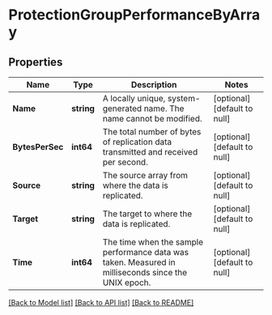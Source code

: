 # ProtectionGroupPerformanceByArray

## Properties
Name | Type | Description | Notes
------------ | ------------- | ------------- | -------------
**Name** | **string** | A locally unique, system-generated name. The name cannot be modified. | [optional] [default to null]
**BytesPerSec** | **int64** | The total number of bytes of replication data transmitted and received per second. | [optional] [default to null]
**Source** | **string** | The source array from where the data is replicated. | [optional] [default to null]
**Target** | **string** | The target to where the data is replicated. | [optional] [default to null]
**Time** | **int64** | The time when the sample performance data was taken. Measured in milliseconds since the UNIX epoch. | [optional] [default to null]

[[Back to Model list]](../README.md#documentation-for-models) [[Back to API list]](../README.md#documentation-for-api-endpoints) [[Back to README]](../README.md)


